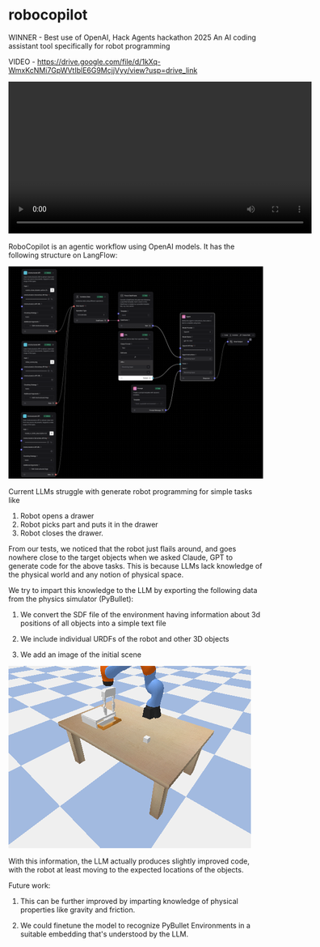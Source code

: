 # robocopilot
WINNER - Best use of OpenAI, Hack Agents hackathon 2025
An AI coding assistant tool specifically for robot programming

VIDEO - https://drive.google.com/file/d/1kXq-WmxKcNMi7GpWVtIblE6G9McjjVyy/view?usp=drive_link

<!-- Embed video using HTML -->
<video width="600" controls>
  <source src="langflow/hack-agents-final.mp4" type="video/mp4">
  Your browser does not support the video tag.
</video>

RoboCopilot is an agentic workflow using OpenAI models. It has the following structure on LangFlow:

![LangFlow Structure](langflow/flow.png "Title")

Current LLMs struggle with generate robot programming for simple tasks like

1. Robot opens a drawer
2. Robot picks part and puts it in the drawer
3. Robot closes the drawer.

From our tests, we noticed that the robot just flails around, and goes nowhere close to the target objects when we asked Claude, GPT to generate code for the above tasks. This is because LLMs lack knowledge of the physical world and any notion of physical space.

We try to impart this knowledge to the LLM by exporting the following data from the physics simulator (PyBullet):

1. We convert the SDF file of the environment having information about 3d positions of all objects into a simple text file

2. We include individual URDFs of the robot and other 3D objects

3. We add an image of the initial scene

![Scene Image](langflow/initial_scene.png "Title")

With this information, the LLM actually produces slightly improved code, with the robot at least moving to the expected locations of the objects.

Future work:

1) This can be further improved by imparting knowledge of physical properties like gravity and friction.

2) We could finetune the model to recognize PyBullet Environments in a suitable embedding that's understood by the LLM.
